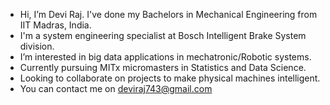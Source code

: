 - Hi, I’m Devi Raj. I've done my Bachelors in Mechanical Engineering from IIT Madras, India.
- I'm a system engineering specialist at Bosch Intelligent Brake System division.
- I’m interested in big data applications in mechatronic/Robotic systems.
- Currently pursuing MITx micromasters in Statistics and Data Science.
- Looking to collaborate on projects to make physical machines intelligent.
- You can contact me on deviraj743@gmail.com

